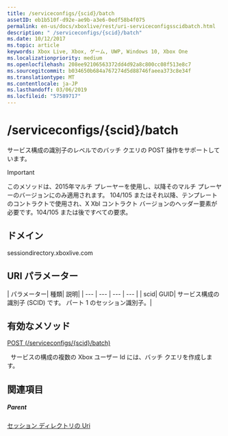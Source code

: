 ```yaml
---
title: /serviceconfigs/{scid}/batch
assetID: eb1b510f-d92e-ae9b-a3e6-0edf58b4f075
permalink: en-us/docs/xboxlive/rest/uri-serviceconfigsscidbatch.html
description: " /serviceconfigs/{scid}/batch"
ms.date: 10/12/2017
ms.topic: article
keywords: Xbox Live, Xbox, ゲーム, UWP, Windows 10, Xbox One
ms.localizationpriority: medium
ms.openlocfilehash: 208ee92106563372dd4d92a8c800cc08f513e8c7
ms.sourcegitcommit: b034650b684a767274d5d88746faeea373c8e34f
ms.translationtype: MT
ms.contentlocale: ja-JP
ms.lasthandoff: 03/06/2019
ms.locfileid: "57589717"
---
```

# <a name="serviceconfigsscidbatch"></a>/serviceconfigs/{scid}/batch
サービス構成の識別子のレベルでのバッチ クエリの POST 操作をサポートしています。

> [!IMPORTANT]
> このメソッドは、2015年マルチ プレーヤーを使用し、以降そのマルチ プレーヤーのバージョンにのみ適用されます。 104/105 またはそれ以降、テンプレートのコントラクトで使用され、X Xbl コントラクト バージョンのヘッダー要素が必要です。104/105 または後ですべての要求。

<a id="ID4ER"></a>


## <a name="domain"></a>ドメイン
sessiondirectory.xboxlive.com  
<a id="ID4EW"></a>


## <a name="uri-parameters"></a>URI パラメーター

| パラメーター| 種類| 説明|
| --- | --- | --- | --- |
| scid| GUID| サービス構成の識別子 (SCID) です。 パート 1 のセッション識別子。|

<a id="ID4ESB"></a>


## <a name="valid-methods"></a>有効なメソッド

[POST (/serviceconfigs/{scid}/batch)](uri-serviceconfigsscidbatchpost.md)

&nbsp;&nbsp;サービスの構成の複数の Xbox ユーザー Id には、バッチ クエリを作成します。

<a id="ID4E3B"></a>


## <a name="see-also"></a>関連項目

<a id="ID4E5B"></a>


##### <a name="parent"></a>Parent

[セッション ディレクトリの Uri](atoc-reference-sessiondirectory.md)
